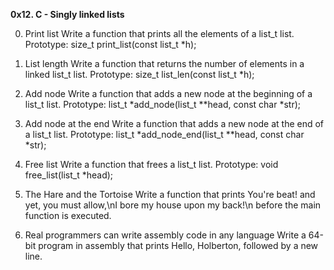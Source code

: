 **0x12. C - Singly linked lists**



0. Print list
Write a function that prints all the elements of a list_t list.
Prototype: size_t print_list(const list_t *h);

1. List length
Write a function that returns the number of elements in a linked list_t list.
Prototype: size_t list_len(const list_t *h);

2. Add node
Write a function that adds a new node at the beginning of a list_t list.
Prototype: list_t *add_node(list_t **head, const char *str);

3. Add node at the end
Write a function that adds a new node at the end of a list_t list.
Prototype: list_t *add_node_end(list_t **head, const char *str);

4. Free list
Write a function that frees a list_t list.
Prototype: void free_list(list_t *head);

5. The Hare and the Tortoise
Write a function that prints You're beat! and yet, you must allow,\nI bore my house upon my back!\n before the main function is executed.

6. Real programmers can write assembly code in any language
Write a 64-bit program in assembly that prints Hello, Holberton, followed by a new line.
